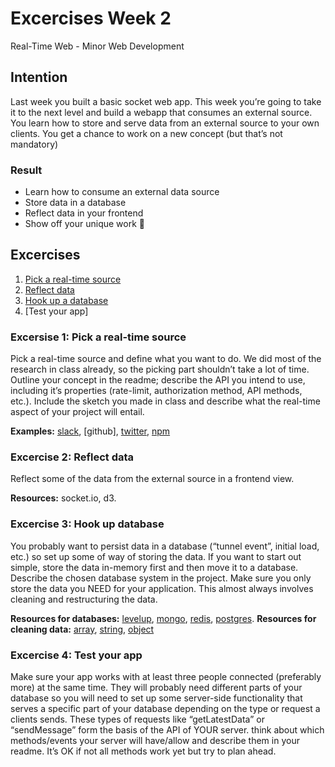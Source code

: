 # Excercises Week 2
Real-Time Web - Minor Web Development 

## Intention

Last week you built a basic socket web app. This week you’re going to take it to the next level and build a webapp that consumes an external source. You learn how to store and serve data from an external source to your own clients. You get a chance to work on a new concept (but that’s not mandatory)

### Result
* Learn how to consume an external data source 
* Store data in a database
* Reflect data in your frontend
* Show off your unique work 🤩



## Excercises
1. [Pick a real-time source][excercise1]
2. [Reflect data][excercise2]
3. [Hook up a database][excercise3]
4. [Test your app]

### Excersise 1: Pick a real-time source

Pick a real-time source and define what you want to do. We did most of the research in class already, so the picking part shouldn’t take a lot of time. Outline your concept in the readme; describe the API you intend to use, including it’s properties (rate-limit, authorization method, API methods, etc.). Include the sketch you made in class and describe what the real-time aspect of your project will entail.

**Examples:** [slack], [github], [twitter], [npm] 


### Excercise 2: Reflect data
Reflect some of the data from the external source in a frontend view.

**Resources:** socket.io, d3.

### Excercise 3: Hook up database
You probably want to persist data in a database (“tunnel event”, initial load, etc.) so set up some of way of storing the data. If you want to start out simple, store the data in-memory first and then move it to a database. Describe the chosen database system in the project. Make sure you only store the data you NEED for your application. This almost always involves cleaning and restructuring the data.

**Resources for databases:** [levelup], [mongo], [redis], [postgres].
**Resources for cleaning data:** [array], [string], [object]

### Excercise 4: Test your app

Make sure your app works with at least three people connected (preferably more) at the same time. They will probably need different parts of your database so you will need to set up some server-side functionality that serves a specific part of your database depending on the type or request a clients sends. These types of requests like “getLatestData” or “sendMessage” form the basis of the API of YOUR server. think about which methods/events your server will have/allow and describe them in your readme. It’s OK if not all methods work yet but try to plan ahead.

[excercise1]:https://github.com/cmda-minor-web/real-time-web-1819/blob/master/week-2.md#excersise-1-pick-a-real-time-source
[excercise2]:https://github.com/cmda-minor-web/real-time-web-1819/blob/master/week-2.md#excercise-2-reflect-data
[excercise3]:https://github.com/cmda-minor-web/real-time-web-1819/blob/master/week-2.md#excercise-3-hook-up-database
[excercise4]:https://github.com/cmda-minor-web/real-time-web-1819/blob/master/week-2.md#excercise-4-test-your-app
[slack]:https://api.slack.com/rtm
[github.io]:https://developer.github.com/v3/
[twitter]:https://developer.twitter.com/en/docs
[npm]:https://github.com/npm/registry-follower-tutorial
[socket.io]:https://socket.io/
[d3]:https://d3js.org/
[levelup]:https://github.com/level/levelup
[mongo]:https://www.npmjs.com/package/mongodb
[redis]:https://github.com/NodeRedis/node_redis
[postgres]:https://github.com/brianc/node-postgres
[array]:https://developer.mozilla.org/en-US/docs/Web/JavaScript/Reference/Global_Objects/Array
[string]:https://developer.mozilla.org/en-US/docs/Web/JavaScript/Reference/Global_Objects/String/replace
[object]:https://developer.mozilla.org/en-US/docs/Web/JavaScript/Reference/Global_Objects/Object



